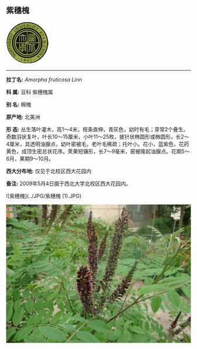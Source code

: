 ## 紫穗槐

![西北大学校园网络植物志](../JPG/nwu.gif)

---

**拉丁名:**  _Amorpha fruticosa Linn_

**科 属:** 豆科 紫穗槐属

**别 名:** 棉槐

**原产地:** 北美洲

**形  态:** 丛生落叶灌木，高1～4米，枝条直伸，青灰色，幼时有毛；芽常2个叠生。奇数羽状复叶，叶长10～15厘米，小叶11～25枚，披针状椭圆形或椭圆形，长2～4厘米，具透明油腺点，幼叶密被毛，老叶毛稀疏；托叶小。花小，蓝紫色，花药黄色，成顶生密总状花序。荚果短镰形，长7～9毫米，密被隆起油腺点。花期5～6月，果期9～10月。

**西大分布地:** 仅见于北校区西大花园内

**备注:** 2009年5月4日摄于西北大学北校区西大花园内。　　

![紫穗槐](../JPG/紫穗槐 (1).JPG) 

![紫穗槐](../JPG/紫穗槐.JPG) 

